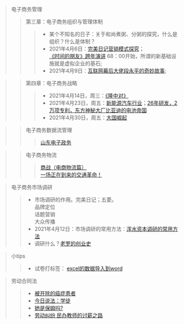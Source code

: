 >电子商务管理
>> 第三章：电子商务组织与管理体制
>>> + 某个不知名的日子：关于和尚煮粥、分粥的探究，什么是组织？什么是体制？<br>
>>> + 2021年4月6日：<a href="https://www.bilibili.com/video/BV15E411x7XR">完美日记营销模式探究</a>；<br><a href="https://www.bilibili.com/video/BV1oJ411j7ph">《时间的朋友》跨年演讲</a>             68：00开始，所谓的新基础设施就是虚拟企业的基石;<br>
>>> + 2021年4月9日：<a href="https://www.bilibili.com/video/BV1av411t76E">互联网幕后大佬段永平的奇妙故事</a>;<br>

>> 第四章：电子商务战略
>>> + 2021年4月14日，周三：<a href='https://hanyu.baidu.com/shici/detail?pid=edce8e9bb2a344dd9d9d0fea2f70aee2' target='_blank'>《隆中对》</a><br>
>>> + 2021年4月23日，周五：<a href='https://www.bilibili.com/video/BV1ob4y1S7xz?from=search&seid=2556390513940514759' target='_blank'>新能源汽车行业</a>；<a href="https://www.bilibili.com/video/BV1Nq4y1J7em">26年研发，2万项专利，东方神秘大厂比亚迪的电池帝国</a><br>
>>> + 2021年4月30日，周五：<a href="https://www.bilibili.com/bangumi/play/ep395189">大国崛起</a><br>

>> 电子商务数据流管理
>>> <a href="https://v.qq.com/x/page/r0966sjow5y.html" target="_blank">山东电子政务</a><br>

>> 电子商务物流
>>> <a href="https://www.bilibili.com/bangumi/play/ep156667"  target="_blank">商战（电商物流篇）</a><br>
>>> <a href="https://www.bilibili.com/video/BV1mf4y1q77D"  target="_blank">一场正在到来的交通革命！</a><br>

>电子商务市场调研
>> + 市场调研的作用。完美日记；五菱。<br>品牌定位<br>话题营销<br>大众传播
>> + 2021年4月12日：市场调研的常用方法：<a href="https://www.bilibili.com/video/BV1jT4y1G73P?from=search&seid=1886244975644784787">浑水资本调研的常用方法</a>
>> + 调研什么？<a href="https://www.bilibili.com/video/BV16K411L7tR/">老罗的创业史</a>

>小tips
>> + 试卷打标签： <a href='https://zhidao.baidu.com/question/717134730116328085.html' target="_blank">excel的数据导入到word</a>

>劳动合同法
>> + <a href="http://tv.cctv.com/2016/09/24/VIDEtOIQLrPuPwZ5ivW8Oz17160924.shtml" target='_blank'>被开除的癌症患者</a><br>
>> + <a href="https://tv.cctv.com/2018/11/05/VIDEyCZ8NBC7n2APWkuYvB1U181105.shtml" target="_blank">今日说法：学徒</a>
>> + <a href="https://tv.cctv.com/2016/11/14/VIDEmK4X9bVumnCNTt6SkOIK161114.shtml" target="_blank">她是保姆吗?</a>
>> + <a href="https://www.bilibili.com/video/BV1NK41157ZZ" target="_blank">劳动纠纷 民办教师的讨薪之路</a>

